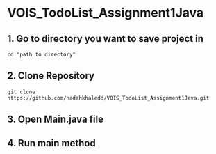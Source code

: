 # VOIS_TodoList_Assignment1Java

## 1. Go to directory you want to save project in
    cd "path to directory"
     
## 2. Clone Repository
    git clone https://github.com/nadahkhaledd/VOIS_TodoList_Assignment1Java.git
 
## 3. Open Main.java file

## 4. Run main method
